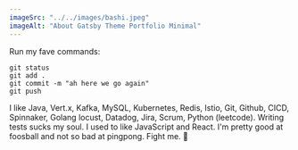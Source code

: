 ```yaml
---
imageSrc: "../../images/bashi.jpeg"
imageAlt: "About Gatsby Theme Portfolio Minimal"
---
```


Run my fave commands:

```
git status
git add .
git commit -m "ah here we go again"
git push
```

I like Java, Vert.x, Kafka, MySQL, Kubernetes, Redis, Istio, Git, Github, CICD, Spinnaker, Golang locust, Datadog, Jira, Scrum, Python (leetcode). Writing tests sucks my soul. I used to like JavaScript and React. I'm pretty good at foosball and not so bad at pingpong. Fight me. 🥊
